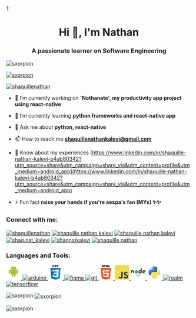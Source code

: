 1:
<h1 align="center">Hi 👋, I'm Nathan</h1>
<h3 align="center">A passionate learner on Software Engineering</h3>

<p align="left"> <img src="https://komarev.com/ghpvc/?username=sxorpion&label=Profile%20views&color=0e75b6&style=flat" alt="sxorpion" /> </p>

<p align="left"> <a href="https://github.com/ryo-ma/github-profile-trophy"><img src="https://github-profile-trophy.vercel.app/?username=sxorpion" alt="sxorpion" /></a> </p>

<p align="left"> <a href="https://twitter.com/shaquillenathan" target="blank"><img src="https://img.shields.io/twitter/follow/shaquillenathan?logo=twitter&style=for-the-badge" alt="shaquillenathan" /></a> </p>

- 🔭 I’m currently working on **'Nothanate', my productivity app project using react-native**

- 🌱 I’m currently learning **python frameworks and react-native app**

- 💬 Ask me about **python, react-native**

- 📫 How to reach me **shaquillenathankalevi@gmail.com**

- 📄 Know about my experiences [https://www.linkedin.com/in/shaquille-nathan-kalevi-b4ab80342?utm_source=share&utm_campaign=share_via&utm_content=profile&utm_medium=android_app](https://www.linkedin.com/in/shaquille-nathan-kalevi-b4ab80342?utm_source=share&utm_campaign=share_via&utm_content=profile&utm_medium=android_app)

- ⚡ Fun fact **raise your hands if you're aespa's fan (MYs) ✨✨**

<h3 align="left">Connect with me:</h3>
<p align="left">
<a href="https://twitter.com/shaquillenathan" target="blank"><img align="center" src="https://raw.githubusercontent.com/rahuldkjain/github-profile-readme-generator/master/src/images/icons/Social/twitter.svg" alt="shaquillenathan" height="30" width="40" /></a>
<a href="https://linkedin.com/in/shaquille nathan kalevi" target="blank"><img align="center" src="https://raw.githubusercontent.com/rahuldkjain/github-profile-readme-generator/master/src/images/icons/Social/linked-in-alt.svg" alt="shaquille nathan kalevi" height="30" width="40" /></a>
<a href="https://fb.com/shaquille nathan kalevi" target="blank"><img align="center" src="https://raw.githubusercontent.com/rahuldkjain/github-profile-readme-generator/master/src/images/icons/Social/facebook.svg" alt="shaquille nathan kalevi" height="30" width="40" /></a>
<a href="https://instagram.com/shaq.nat_kalevi" target="blank"><img align="center" src="https://raw.githubusercontent.com/rahuldkjain/github-profile-readme-generator/master/src/images/icons/Social/instagram.svg" alt="shaq.nat_kalevi" height="30" width="40" /></a>
<a href="https://www.youtube.com/c/shaqnatkalevi" target="blank"><img align="center" src="https://raw.githubusercontent.com/rahuldkjain/github-profile-readme-generator/master/src/images/icons/Social/youtube.svg" alt="shaqnatkalevi" height="30" width="40" /></a>
<a href="https://www.leetcode.com/shaquille nathan" target="blank"><img align="center" src="https://raw.githubusercontent.com/rahuldkjain/github-profile-readme-generator/master/src/images/icons/Social/leet-code.svg" alt="shaquille nathan" height="30" width="40" /></a>
</p>

<h3 align="left">Languages and Tools:</h3>
<p align="left"> <a href="https://developer.android.com" target="_blank" rel="noreferrer"> <img src="https://raw.githubusercontent.com/devicons/devicon/master/icons/android/android-original-wordmark.svg" alt="android" width="40" height="40"/> </a> <a href="https://www.arduino.cc/" target="_blank" rel="noreferrer"> <img src="https://cdn.worldvectorlogo.com/logos/arduino-1.svg" alt="arduino" width="40" height="40"/> </a> <a href="https://www.w3schools.com/css/" target="_blank" rel="noreferrer"> <img src="https://raw.githubusercontent.com/devicons/devicon/master/icons/css3/css3-original-wordmark.svg" alt="css3" width="40" height="40"/> </a> <a href="https://www.figma.com/" target="_blank" rel="noreferrer"> <img src="https://www.vectorlogo.zone/logos/figma/figma-icon.svg" alt="figma" width="40" height="40"/> </a> <a href="https://git-scm.com/" target="_blank" rel="noreferrer"> <img src="https://www.vectorlogo.zone/logos/git-scm/git-scm-icon.svg" alt="git" width="40" height="40"/> </a> <a href="https://www.w3.org/html/" target="_blank" rel="noreferrer"> <img src="https://raw.githubusercontent.com/devicons/devicon/master/icons/html5/html5-original-wordmark.svg" alt="html5" width="40" height="40"/> </a> <a href="https://developer.mozilla.org/en-US/docs/Web/JavaScript" target="_blank" rel="noreferrer"> <img src="https://raw.githubusercontent.com/devicons/devicon/master/icons/javascript/javascript-original.svg" alt="javascript" width="40" height="40"/> </a> <a href="https://nodejs.org" target="_blank" rel="noreferrer"> <img src="https://raw.githubusercontent.com/devicons/devicon/master/icons/nodejs/nodejs-original-wordmark.svg" alt="nodejs" width="40" height="40"/> </a> <a href="https://www.python.org" target="_blank" rel="noreferrer"> <img src="https://raw.githubusercontent.com/devicons/devicon/master/icons/python/python-original.svg" alt="python" width="40" height="40"/> </a> <a href="https://realm.io/" target="_blank" rel="noreferrer"> <img src="https://raw.githubusercontent.com/bestofjs/bestofjs-webui/8665e8c267a0215f3159df28b33c365198101df5/public/logos/realm.svg" alt="realm" width="40" height="40"/> </a> <a href="https://www.tensorflow.org" target="_blank" rel="noreferrer"> <img src="https://www.vectorlogo.zone/logos/tensorflow/tensorflow-icon.svg" alt="tensorflow" width="40" height="40"/> </a> </p>

<p><img align="left" src="https://github-readme-stats.vercel.app/api/top-langs?username=sxorpion&show_icons=true&locale=en&layout=compact" alt="sxorpion" /></p>

<p>&nbsp;<img align="center" src="https://github-readme-stats.vercel.app/api?username=sxorpion&show_icons=true&locale=en" alt="sxorpion" /></p>

<p><img align="center" src="https://github-readme-streak-stats.herokuapp.com/?user=sxorpion&" alt="sxorpion" /></p>
